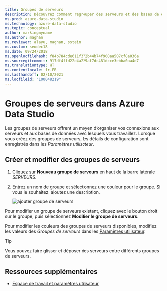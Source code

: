 ```yaml
---
title: Groupes de serveurs
description: Découvrez comment regrouper des serveurs et des bases de données au sein de groupes de serveurs, et comment affecter des couleurs à ces groupes. Vous pouvez glisser-déposer des serveurs dans les groupes appropriés.
ms.prod: azure-data-studio
ms.technology: azure-data-studio
ms.topic: conceptual
author: markingmyname
ms.author: maghan
ms.reviewer: alayu, maghan, sstein
ms.custom: seodec18
ms.date: 09/24/2018
ms.openlocfilehash: f84b784cde611f372b44b74f908aa507cf8a036a
ms.sourcegitcommit: 917df4ffd22e4a229af7dc481dcce3ebba0aa4d7
ms.translationtype: HT
ms.contentlocale: fr-FR
ms.lasthandoff: 02/10/2021
ms.locfileid: "100048219"
---
```

# <a name="server-groups-in-azure-data-studio"></a>Groupes de serveurs dans Azure Data Studio

Les groupes de serveurs offrent un moyen d’organiser vos connexions aux serveurs et aux bases de données avec lesquels vous travaillez. Lorsque vous créez des groupes de serveurs, les détails de configuration sont enregistrés dans les *Paramètres utilisateur*.

## <a name="create-and-edit-server-groups"></a>Créer et modifier des groupes de serveurs

1. Cliquez sur **Nouveau groupe de serveurs** en haut de la barre latérale *SERVEURS*.
2. Entrez un nom de groupe et sélectionnez une couleur pour le groupe. Si vous le souhaitez, ajoutez une description.

   ![ajouter groupe de serveurs](./media/server-groups/add-server-group.png)

Pour modifier un groupe de serveurs existant, cliquez avec le bouton droit sur le groupe, puis sélectionnez **Modifier le groupe de serveurs**.

Pour modifier les couleurs des groupes de serveurs disponibles, modifiez les valeurs des *Groupes de serveurs* dans les [Paramètres utilisateur](settings.md).

> [!TIP]
> Vous pouvez faire glisser et déposer des serveurs entre différents groupes de serveurs.



## <a name="additional-resources"></a>Ressources supplémentaires
- [Espace de travail et paramètres utilisateur](settings.md)
